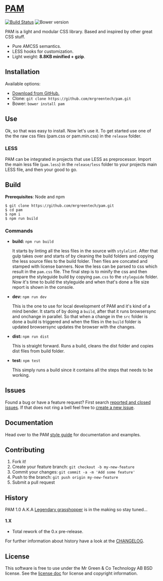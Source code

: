 # [PAM][style-guide-link]

[![Build Status](https://travis-ci.org/mrgreentech/pam.svg?branch=master)][travis-ci-link]
![Bower version][bower-version-shield-link]

PAM is a light and modular CSS library. Based and inspired by other great CSS stuff.

* Pure AMCSS semantics.
* LESS hooks for customization.
* Light weight: **8.8KB minified + gzip**.

[style-guide-link]: https://mrgreentech.github.io/pam/
[travis-ci-link]: https://travis-ci.org/mrgreentech/pam/
[bower-version-shield-link]: https://img.shields.io/bower/v/pam.svg


## Installation

Available options:

- [Download from GitHub.][master-download-link]
- Clone: `git clone https://github.com/mrgreentech/pam.git`
- Bower: `bower install pam`

[master-download-link]: https://github.com/mrgreentech/pam/archive/master.zip


## Use
Ok, so that was easy to install. Now let's use it. To get started use one of the the raw css files (pam.css or pam.min.css) in the `release` folder.

### LESS
 PAM can be integrated in projects that use LESS as preprocessor. Import the main less file (`pam.less`) in the `release/less` folder to your projects main LESS file, and then your good to go.


## Build

**Prerequisites**: Node and npm

```shell
$ git clone https://github.com/mrgreentech/pam.git
$ cd pam
$ npm i
$ npm run build
```

### Commands

* **build:** `npm run build`

    It starts by linting all the less files in the source with `stylelint`.
    After that gulp takes over and starts of by cleaning the build folders and copying the less source files to the build folder. Then files are concated and stamped with license banners. Now the less can be parsed to css which result in the `pam.css` file. The final step is to minify the css and then prepare the styleguide build by copying `pam.css` to the `styleguide` folder. Now it's time to build the styleguide and when that's done a file size report is shown in the console.

* **dev:** `npm run dev`

    This is the one to use for local development of PAM and it's kind of a mind bender. It starts of by doing a `build`, after that it runs browsersync and onchange in parallel. So that when a change in the `src` folder is done a build is triggered and when the files in the `build` folder is updated browsersync updates the browser with the changes.

* **dist:** `npm run dist`

    This is straight forward. Runs a build, cleans the dist folder and copies dist files from build folder.

* **test:** `npm test`

    This simply runs a build since it contains all the steps that needs to be working.


## Issues

Found a bug or have a feature request? First search [reported and closed issues][issues-link]. If that does not ring a bell feel free to [create a new issue][create-issue-link].

[issues-link]: https://github.com/mrgreentech/pam/issues/
[create-issue-link]: https://github.com/mrgreentech/pam/issues/new/


## Documentation

Head over to the PAM [style guide][style-guide-link] for documentation and examples.


## Contributing

1. Fork it!
2. Create your feature branch: `git checkout -b my-new-feature`
3. Commit your changes: `git commit -a -m 'Add some feature'`
4. Push to the branch: `git push origin my-new-feature`
5. Submit a pull request


## History
PAM 1.0 A.K.A [Legendary grasshopper][legendary-grasshopper-link] is in the making so stay tuned...

#### 1.X
* Total rework of the 0.x pre-release.

For further information about history have a look at the [CHANGELOG][changelog-link].

[legendary-grasshopper-link]: https://github.com/mrgreentech/pam/tree/legendary-grasshopper
[changelog-link]: ./CHANGELOG.md


## License

This software is free to use under the Mr Green & Co Technology AB BSD license.
See the [license doc][license-link] for license and copyright information.

[license-link]: ./LICENSE.md
